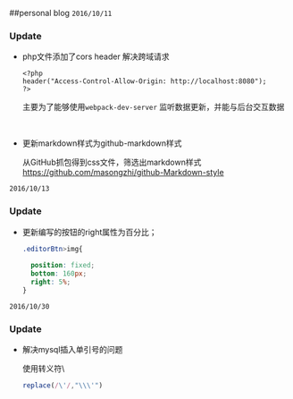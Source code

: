 ##personal blog 
`2016/10/11`

### Update

* php文件添加了cors header 解决跨域请求

  ```
  <?php
  header("Access-Control-Allow-Origin: http://localhost:8080");
  ?>
  ```

  主要为了能够使用`webpack-dev-server` 监听数据更新，并能与后台交互数据

  ​

* 更新markdown样式为github-markdown样式

  从GitHub抓包得到css文件，筛选出markdown样式<https://github.com/masongzhi/github-Markdown-style>


`2016/10/13`

### Update

* 更新编写的按钮的right属性为百分比；

  ```css
  .editorBtn>img{
  	
  	position: fixed;
  	bottom: 160px;
  	right: 5%;
  }
  ```




`2016/10/30`

### Update

* 解决mysql插入单引号的问题

  使用转义符\

  ```javascript
  replace(/\'/,"\\\'")
  ```

  ​


